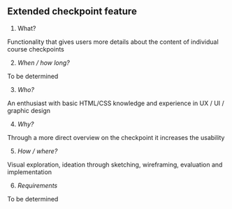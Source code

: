 ## Extended checkpoint feature

1. What?

  Functionality that gives users more details about the content of individual course checkpoints

2. *When / how long?*

  To be determined

3. *Who?*

  An enthusiast with basic HTML/CSS knowledge and experience in UX / UI / graphic design

4. *Why?*

  Through a more direct overview on the checkpoint it increases the usability 

5. *How / where?*

  Visual exploration, ideation through sketching, wireframing, evaluation and implementation

6. *Requirements*
  
  To be determined
